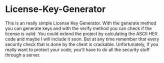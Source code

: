 # License-Key-Generator

This is an really simple License Key Generator. With the generate method you can generate keys and with the verify method you can check if the license is valid. You could extend the project by calculating the ASCII HEX code and maybe I will include it soon. But at any time remember that every security check that is done by the client is crackable. Unfortunately, if you really want to protect your code, you'll have to do all the security stuff through a server.
